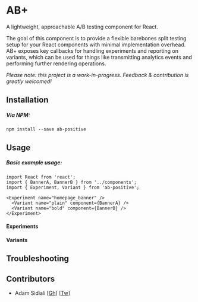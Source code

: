 # AB+
A lightweight, approachable A/B testing component for React.

The goal of this component is to provide a flexible barebones split testing setup for your React components with minimal implementation overhead. AB+ exposes key callbacks for handling experiments and reporting on variants, which can be used for things like transmitting analytics events and performing further rendering operations.

*Please note: this project is a work-in-progress. Feedback & contribution is greatly welcomed!*

## Installation

##### Via NPM:
```
npm install --save ab-positive
```

## Usage

##### Basic example usage:
```
import React from 'react';
import { BannerA, BannerB } from '../components';
import { Experiment, Variant } from 'ab-positive';

<Experiment name="homepage_banner" />
  <Variant name="plain" component={BannerA} />
  <Variant name="bold" component={BannerB} />
</Experiment>
```

#### Experiments

#### Variants

## Troubleshooting

## Contributors
- Adam Sidiali [[Gh](http://github.com/asidiali)] [[Tw](http://twitter.com/adamsidiali)]
